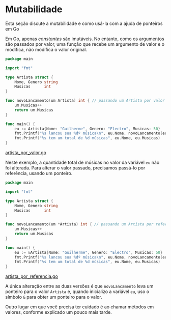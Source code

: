 # Mutabilidade
Esta seção discute a mutabilidade e como usá-la com a ajuda de ponteiros em Go

Em Go, apenas *constantes* são imutáveis. No entanto, como os argumentos são passados ​​por valor, uma função que recebe um argumento de valor e o modifica, não modifica o valor original.

```go
package main

import "fmt"

type Artista struct {
	Nome, Genero string
	Musicas      int
}

func novoLancamento(um Artista) int { // passando um Artista por valor
	um.Musicas++
	return um.Musicas
}

func main() {
	eu := Artista{Nome: "Guilherme", Genero: "Electro", Musicas: 50}
	fmt.Printf("%s lancou sua %dº música\n", eu.Nome, novoLancamento(eu))
	fmt.Printf("%s tem um total de %d músicas", eu.Nome, eu.Musicas)
}
```
[artista_por_valor.go](Artista%20por%20valor/artista_por_valor.go)

Neste exemplo, a quantidade total de músicas no valor da variável `eu` não foi alterada. Para alterar o valor passado, precisamos passá-lo por referência, usando um ponteiro.

```go
package main

import "fmt"

type Artista struct {
	Nome, Genero string
	Musicas      int
}

func novoLancamento(um *Artista) int { // passando um Artista por referência
	um.Musicas++
	return um.Musicas
}

func main() {
	eu := &Artista{Nome: "Guilherme", Genero: "Electro", Musicas: 50}
	fmt.Printf("%s lancou sua %dº música\n", eu.Nome, novoLancamento(eu))
	fmt.Printf("%s tem um total de %d músicas", eu.Nome, eu.Musicas)
}

```
[artista_por_referencia.go](Artista%20por%20referência/artista_por_referencia.go)

A única alteração entre as duas versões é que `novoLancamento` leva um ponteiro para o valor `Artista` e, quando inicializo a variável `eu`, uso o símbolo `&` para obter um ponteiro para o valor.

Outro lugar em que você precisa ter cuidado é ao chamar métodos em valores, conforme explicado um pouco mais tarde.